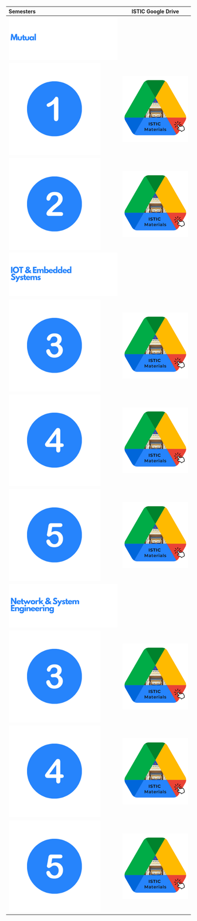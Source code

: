 <br>
<br>
<br>

| Semesters             |          ISTIC Google Drive                  |  
|:--------                              |:--------:                    | 
| <img src="images/Drive/1.png" >                                                                                                                                                 |  |:--------                              | 
| [<img src="images/Drive/Numbers/1.png" width="250"  height="250" a>](https://drive.google.com/drive/folders/1gftTLJCmQZj167LFH59PvFvBQsE3ED48)                        |      [<img src="images/Drive/MAT.png" a>](https://drive.google.com/drive/folders/1gftTLJCmQZj167LFH59PvFvBQsE3ED48)                        |      
| [<img src="images/Drive/Numbers/2.png"  width="250"  height="250" a>](https://drive.google.com/drive/folders/1gftTLJCmQZj167LFH59PvFvBQsE3ED48)                        |       [<img src="images/Drive/MAT.png" alt="Wait for it!"  >](https://drive.google.com/drive/folders/1xcZRV-iIe5D_xBhW0YED2JXX6GLeAvAp)                        |      
|  <img src="images/Drive/3.png" >                                           |   
| [<img src="images/Drive/Numbers/3.png"  width="250"  height="250" a>](https://drive.google.com/drive/folders/1gftTLJCmQZj167LFH59PvFvBQsE3ED48)                          |      [<img src="images/Drive/MAT.png" alt="Wait for it!"  >](https://drive.google.com/drive/folders/1JE-YKVxuEXXHk_7HxaPY-KQ4A4nKtoeV)                        |      
| [<img src="images/Drive/Numbers/4.png"  width="250"  height="250" a>](https://drive.google.com/drive/folders/1gftTLJCmQZj167LFH59PvFvBQsE3ED48)                         |       [<img src="images/Drive/MAT.png" alt="Wait for it!"  >](https://drive.google.com/drive/folders/1tUIBi8edWYZhlVXxGlEgLLAw5eDsayxn)                        |   
| [<img src="images/Drive/Numbers/5.png"  width="250"  height="250" a>](https://drive.google.com/drive/folders/1gftTLJCmQZj167LFH59PvFvBQsE3ED48)                        |     [<img src="images/Drive/MAT.png" alt="Wait for it!" >](https://drive.google.com/drive/folders/1iaA3hUW-RigsXSjlDPegekHv3UnvZlZX)                          | 
| <img src="images/Drive/2.png" >                                                                                                                        |   
| [<img src="images/Drive/Numbers/3.png"  width="250"  height="250" a>](https://drive.google.com/drive/folders/1gftTLJCmQZj167LFH59PvFvBQsE3ED48)                         |      [<img src="images/Drive/MAT.png" alt="Wait for it!"  >](https://drive.google.com/drive/folders/1vVGi6lDN0zFIEqgQ7gFasKp4YL27oivJ)                        |      
| [<img src="images/Drive/Numbers/4.png"  width="250"  height="250" a>](https://drive.google.com/drive/folders/1gftTLJCmQZj167LFH59PvFvBQsE3ED48)                        |          [<img src="images/Drive/MAT.png" alt="Wait for it!" >](https://drive.google.com/drive/folders/1F9LLbURNRJs_s7NxcsYDjedVG3PA4noz)                     |   
|[<img src="images/Drive/Numbers/5.png"  width="250"  height="250" a>](https://drive.google.com/drive/folders/1gftTLJCmQZj167LFH59PvFvBQsE3ED48)                       |     [<img src="images/Drive/MAT.png" alt="Wait for it!" >](https://drive.google.com/drive/folders/1frK3DmAr7aBpbCCZ_Dh2H0d2LjZuOgN6)                          |     

